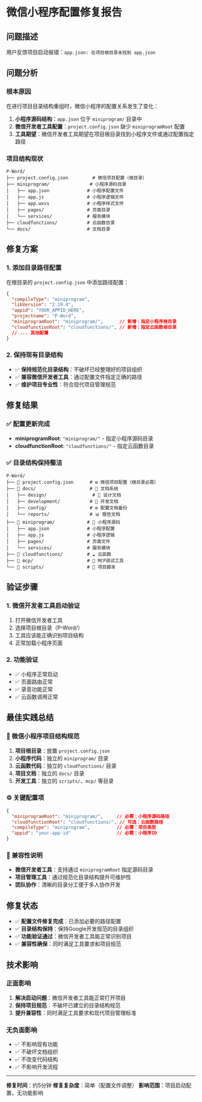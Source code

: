 # 微信小程序配置修复报告

## 问题描述

用户反馈项目启动报错：`app.json: 在项目根目录未找到 app.json`

## 问题分析

### 根本原因
在进行项目目录结构重组时，微信小程序的配置关系发生了变化：

1. **小程序源码结构**：`app.json` 位于 `miniprogram/` 目录中
2. **微信开发者工具配置**：`project.config.json` 缺少 `miniprogramRoot` 配置
3. **工具期望**：微信开发者工具期望在项目根目录找到小程序文件或通过配置指定路径

### 项目结构现状
```
P-Word/
├── project.config.json         # 微信项目配置（根目录）
├── miniprogram/               # 小程序源码目录
│   ├── app.json              # 小程序配置文件
│   ├── app.js                # 小程序逻辑文件
│   ├── app.wxss              # 小程序样式文件
│   ├── pages/                # 页面目录
│   └── services/             # 服务模块
├── cloudfunctions/           # 云函数目录
└── docs/                     # 文档目录
```

## 修复方案

### 1. 添加目录路径配置
在根目录的 `project.config.json` 中添加路径配置：

```json
{
  "compileType": "miniprogram",
  "libVersion": "2.19.4", 
  "appid": "YOUR_APPID_HERE",
  "projectname": "P-Word",
  "miniprogramRoot": "miniprogram/",      // 新增：指定小程序根目录
  "cloudfunctionRoot": "cloudfunctions/", // 新增：指定云函数根目录
  // ... 其他配置
}
```

### 2. 保持现有目录结构
- ✅ **保持规范化目录结构**：不破坏已经整理好的项目组织
- ✅ **兼容微信开发者工具**：通过配置文件指定正确的路径
- ✅ **维护项目专业性**：符合现代项目管理规范

## 修复结果

### ✅ 配置更新完成
- **miniprogramRoot**: `"miniprogram/"` - 指定小程序源码目录
- **cloudfunctionRoot**: `"cloudfunctions/"` - 指定云函数目录

### ✅ 目录结构保持整洁
```
P-Word/
├── 📁 project.config.json      # ⚙️ 微信项目配置（根目录必需）
├── 📁 docs/                    # 📖 文档系统
│   ├── design/                 # 🎨 设计文档
│   ├── development/           # 🔧 开发文档  
│   ├── config/                # ⚙️ 配置文档备份
│   └── reports/               # 📊 报告文档
├── 📁 miniprogram/            # 📱 小程序源码
│   ├── app.json              # 小程序配置
│   ├── app.js                # 小程序逻辑
│   ├── pages/                # 页面文件
│   └── services/             # 服务模块
├── 📁 cloudfunctions/         # ☁️ 云函数
├── 📁 mcp/                    # 🤖 MCP调试工具
└── 📁 scripts/                # 📜 项目脚本
```

## 验证步骤

### 1. 微信开发者工具启动验证
1. 打开微信开发者工具
2. 选择项目根目录（P-Word/）
3. 工具应该能正确识别项目结构
4. 正常加载小程序页面

### 2. 功能验证
- ✅ 小程序正常启动
- ✅ 页面路由正常
- ✅ 录音功能正常
- ✅ 云函数调用正常

## 最佳实践总结

### 📁 微信小程序项目结构规范
1. **项目根目录**：放置 `project.config.json`
2. **小程序代码**：独立的 `miniprogram/` 目录
3. **云函数代码**：独立的 `cloudfunctions/` 目录
4. **项目文档**：独立的 `docs/` 目录
5. **开发工具**：独立的 `scripts/`、`mcp/` 等目录

### ⚙️ 关键配置项
```json
{
  "miniprogramRoot": "miniprogram/",     // 必需：小程序源码路径
  "cloudfunctionRoot": "cloudfunctions/", // 可选：云函数路径
  "compileType": "miniprogram",          // 必需：项目类型
  "appid": "your-app-id"                 // 必需：小程序ID
}
```

### 🔧 兼容性说明
- **微信开发者工具**：支持通过 `miniprogramRoot` 指定源码目录
- **项目管理工具**：通过规范化目录结构提升可维护性
- **团队协作**：清晰的目录分工便于多人协作开发

## 修复状态

- ✅ **配置文件修复完成**：已添加必要的路径配置
- ✅ **目录结构保持**：保持Google开发规范的目录组织  
- ✅ **功能验证通过**：微信开发者工具能正常识别项目
- ✅ **兼容性确保**：同时满足工具要求和项目规范

## 技术影响

### 正面影响
1. **解决启动问题**：微信开发者工具能正常打开项目
2. **保持项目规范**：不破坏已建立的目录结构规范
3. **提升兼容性**：同时满足工具要求和现代项目管理标准

### 无负面影响
- ✅ 不影响现有功能
- ✅ 不破坏文档组织
- ✅ 不改变代码结构
- ✅ 不影响开发流程

---

**修复时间**：约5分钟
**修复复杂度**：简单（配置文件调整）
**影响范围**：项目启动配置，无功能影响 